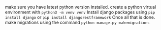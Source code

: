 make sure you have latest python version installed. 
create a python virtual environment with `python3 -m venv venv` 
Install django packages using
 `pip install django` or  `pip install djangorestframework`
Once all that is done. 
make migrations using the command `python manage.py makemigrations`